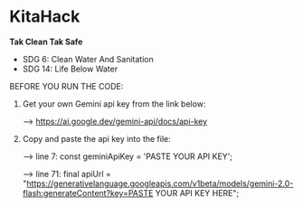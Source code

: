 # KitaHack

**Tak Clean Tak Safe**

- SDG 6: Clean Water And Sanitation
- SDG 14: Life Below Water


BEFORE YOU RUN THE CODE:

  1. Get your own Gemini api key from the link below:
  
      --> https://ai.google.dev/gemini-api/docs/api-key
  
  2. Copy and paste the api key into the file:
  
      --> line 7: const geminiApiKey = 'PASTE YOUR API KEY';
     
      --> line 71: final apiUrl = "https://generativelanguage.googleapis.com/v1beta/models/gemini-2.0-flash:generateContent?key=PASTE YOUR API KEY HERE";
